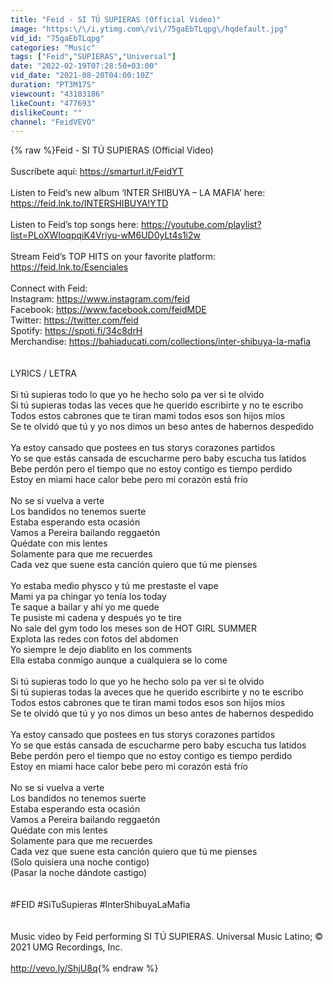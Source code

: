 ```yaml
---
title: "Feid - SI TÚ SUPIERAS (Official Video)"
image: "https:\/\/i.ytimg.com\/vi\/75gaEbTLqpg\/hqdefault.jpg"
vid_id: "75gaEbTLqpg"
categories: "Music"
tags: ["Feid","SUPIERAS","Universal"]
date: "2022-02-19T07:28:50+03:00"
vid_date: "2021-08-20T04:00:10Z"
duration: "PT3M17S"
viewcount: "43103186"
likeCount: "477693"
dislikeCount: ""
channel: "FeidVEVO"
---
```

{% raw %}Feid - SI TÚ SUPIERAS (Official Video)<br /><br />Suscríbete aquí: <a rel="nofollow" target="blank" href="https://smarturl.it/FeidYT">https://smarturl.it/FeidYT</a> <br /><br />Listen to Feid’s new album ‘INTER SHIBUYA – LA MAFIA’ here: <a rel="nofollow" target="blank" href="https://feid.lnk.to/INTERSHIBUYA!YTD">https://feid.lnk.to/INTERSHIBUYA!YTD</a><br /> <br />Listen to Feid’s top songs here: <a rel="nofollow" target="blank" href="https://youtube.com/playlist?list=PLoXWIoqpqiK4Vriyu-wM6UD0yLt4s1i2w">https://youtube.com/playlist?list=PLoXWIoqpqiK4Vriyu-wM6UD0yLt4s1i2w</a><br /> <br />Stream Feid’s TOP HITS on your favorite platform: <a rel="nofollow" target="blank" href="https://feid.lnk.to/Esenciales">https://feid.lnk.to/Esenciales</a><br /><br />Connect with Feid:<br />Instagram: <a rel="nofollow" target="blank" href="https://www.instagram.com/feid">https://www.instagram.com/feid</a>   <br />Facebook: <a rel="nofollow" target="blank" href="https://www.facebook.com/feidMDE">https://www.facebook.com/feidMDE</a>   <br />Twitter: <a rel="nofollow" target="blank" href="https://twitter.com/feid">https://twitter.com/feid</a><br />Spotify: <a rel="nofollow" target="blank" href="https://spoti.fi/34c8drH">https://spoti.fi/34c8drH</a><br />Merchandise: <a rel="nofollow" target="blank" href="https://bahiaducati.com/collections/inter-shibuya-la-mafia">https://bahiaducati.com/collections/inter-shibuya-la-mafia</a> <br /><br /><br />LYRICS / LETRA<br /><br />Si tú supieras todo lo que yo he hecho solo pa ver si te olvido<br />Si tú supieras todas las veces que he querido escribirte y no te escribo<br />Todos estos cabrones que te tiran mami todos esos son hijos míos<br />Se te olvidó que tú y yo nos dimos un beso antes de habernos despedido<br /><br />Ya estoy cansado que postees en tus storys corazones partidos<br />Yo se que estás cansada de escucharme pero baby escucha tus latidos<br />Bebe perdón pero el tiempo que no estoy contigo es tiempo perdido<br />Estoy en miami hace calor bebe pero mi corazón está frío<br /><br />No se si vuelva a verte<br />Los bandidos no tenemos suerte<br />Estaba esperando esta ocasión<br />Vamos a Pereira bailando reggaetón<br />Quédate con mis lentes<br />Solamente para que me recuerdes<br />Cada vez que suene esta canción quiero que tú me pienses<br /><br />Yo estaba medio physco y tú me prestaste el vape<br />Mami ya pa chingar yo tenía los today<br />Te saque a bailar y ahí yo me quede<br />Te pusiste mi cadena y después yo te tire<br />No sale del gym todo los meses son de HOT GIRL SUMMER<br />Explota las redes con fotos del abdomen<br />Yo siempre le dejo diablito en los comments<br />Ella estaba conmigo aunque a cualquiera se lo come<br /><br />Si tú supieras todo lo que yo he hecho solo pa ver si te olvido<br />Si tú supieras todas la aveces que he querido escribirte y no te escribo<br />Todos estos cabrones que te tiran mami todos esos son hijos míos<br />Se te olvidó que tú y yo nos dimos un beso antes de habernos despedido<br /><br />Ya estoy cansado que postees en tus storys corazones partidos<br />Yo se que estás cansada de escucharme pero baby escucha tus latidos<br />Bebe perdón pero el tiempo que no estoy contigo es tiempo perdido<br />Estoy en miami hace calor bebe pero mi corazón está frío<br /><br />No se si vuelva a verte<br />Los bandidos no tenemos suerte<br />Estaba esperando esta ocasión<br />Vamos a Pereira bailando reggaetón<br />Quédate con mis lentes<br />Solamente para que me recuerdes<br />Cada vez que suene esta canción quiero que tú me pienses<br />(Solo quisiera una noche contigo)<br />(Pasar la noche dándote castigo) <br /><br /><br />#FEID #SiTuSupieras #InterShibuyaLaMafia<br /><br /><br />Music video by Feid performing SI TÚ SUPIERAS. Universal Music Latino; © 2021 UMG Recordings, Inc.<br /><br /><a rel="nofollow" target="blank" href="http://vevo.ly/ShjU8q">http://vevo.ly/ShjU8q</a>{% endraw %}
